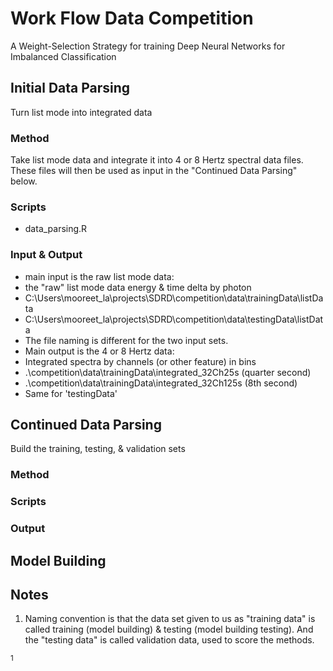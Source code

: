 # Work Flow Data Competition
A Weight-Selection Strategy for training Deep Neural Networks for Imbalanced Classification

## Initial Data Parsing
Turn list mode into integrated data

### Method
Take list mode data and integrate it into 4 or 8 Hertz spectral data files.  These files will then be used as input in the "Continued Data Parsing" below.

### Scripts
*	data_parsing.R

### Input & Output
*	main input is the raw list mode data:
 *	the "raw" list mode data energy & time delta by photon
  *	C:\Users\mooreet_la\projects\SDRD\competition\data\trainingData\listData
  *	C:\Users\mooreet_la\projects\SDRD\competition\data\testingData\listData 
  *	The file naming is different for the two input sets.
*	Main output is the 4 or 8 Hertz data:
  *	Integrated spectra by channels (or other feature) in bins
  *	.\competition\data\trainingData\integrated_32Ch25s  (quarter second)
  *	.\competition\data\trainingData\integrated_32Ch125s (8th second)
  *	Same for 'testingData'

## Continued Data Parsing
Build the training, testing, & validation sets

### Method
### Scripts
### Output

## Model Building

## Notes
1.	Naming convention is that the data set given to us as "training data" is called training (model building) & testing (model building testing).  And the "testing data" is called validation data, used to score the methods.


<sup>1</sup>


